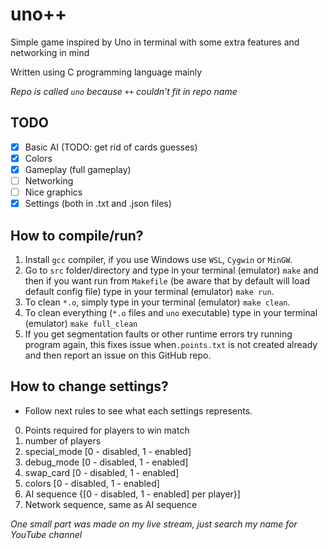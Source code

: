 # uno++
Simple game inspired by Uno in terminal with some extra features and networking in mind

Written using C programming language mainly

*Repo is called `uno` because `++` couldn't fit in repo name*

## TODO
- [x] Basic AI (TODO: get rid of cards guesses)
- [x] Colors
- [x] Gameplay (full gameplay)
- [ ] Networking
- [ ] Nice graphics
- [x] Settings (both in .txt and .json files)

## How to compile/run?
1. Install `gcc` compiler, if you use Windows use `WSL`, `Cygwin` or `MinGW`.
2. Go to `src` folder/directory and type in your terminal (emulator) `make` and then if you want run from `Makefile` (be aware that by default 
will load default config file) type in your terminal (emulator) `make run`.
3. To clean `*.o`, simply type in your terminal (emulator) `make clean`.
4. To clean everything (`*.o` files and `uno` executable) type in your terminal (emulator) `make full_clean`
5. If you get segmentation faults or other runtime errors try running program again, this fixes issue when`.points.txt` is not created already and then report an issue on this GitHub repo.

## How to change settings?
- Follow next rules to see what each settings represents.
0. Points required for players to win match
1. number of players
2. special_mode [0 - disabled, 1 - enabled]
3. debug_mode [0 - disabled, 1 - enabled]
4. swap_card [0 - disabled, 1 - enabled]
5. colors [0 - disabled, 1 - enabled]
6. AI sequence {[0 - disabled, 1 - enabled] per player}]
7. Network sequence, same as AI sequence

*One small part was made on my live stream, just search my name for YouTube channel*
